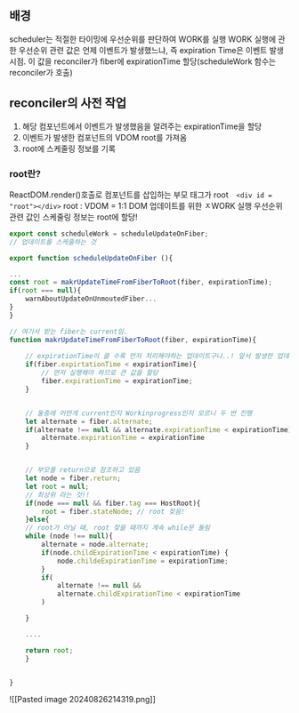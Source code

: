 ## 배경
scheduler는 적절한 타이밍에 우선순위를 판단하여 WORK를 실행
WORK 실행에 관한 우선순위 관련 값은 언제 이벤트가 발생했느냐,
즉 expiration Time은 이벤트 발생 시점.
이 값을 reconciler가 fiber에 expirationTime 할당(scheduleWork 함수는 reconciler가 호출)

## reconciler의 사전 작업
1. 해당 컴포넌트에서 이벤트가 발생했음을 알려주는 expirationTime을 할당
2. 이벤트가 발생한 컴포넌트의 VDOM root를 가져옴
3. root에 스케줄링 정보를 기록

### root란?
ReactDOM.render()호출로 컴포넌트를 삽입하는 부모 태그가 root`  <div id = "root"></div>`
root : VDOM = 1:1 DOM 업데이트를 위한 ㅈWORK 실행 우선순위 관련 값인 스케줄링 정보는 root에 할당! 


```js
export const scheduleWork = scheduleUpdateOnFiber;
// 업데이트를 스케줄하는 것

export function scheduleUpdateOnFiber (){

...
const root = makrUpdateTimeFromFiberToRoot(fiber, expirationTime);
if(root === null){
	warnAboutUpdateOnUnmoutedFiber...
}
}

// 여기서 받는 fiber는 current임.
function makrUpdateTimeFromFiberToRoot(fiber, expirationTime){
	
	// expirationTime이 클 수록 먼저 처리해야하는 업데이트구나..! 앞서 발생한 업데이트구나..!
	if(fiber.expirtationTime < expirationTime){
		// 먼저 실행해야 하므로 큰 값을 할당
		fiber.expirationTime = expirationTime;
	}


    // 둘중에 어떤게 current인지 Workinprogress인지 모르니 두 번 진행
	let alternate = fiber.alternate;
	if(alternate !== null && alternate.expirationTime < expirationTime){
		alternate.expirationTime = expirationTime
	}


	// 부모를 return으로 참조하고 있음
	let node = fiber.return;
	let root = null; 
	// 최상위 라는 것!!
	if(node === null && fiber.tag === HostRoot){
		root = fiber.stateNode; // root 찾음!
	}else{
	// root가 아닐 때, root 찾을 때까지 계속 while문 돌림
	while (node !== null){
		alternate = node.alternate;
		if(node.childExpirationTime < expirationTime) {
			node.childeExpirationTime = expirationTime;
		}
		if(
			alternate !== null && 
			alternate.childExpirationTime < expirationTime
		)

	}

	....

	return root;
	}


}

```

![[Pasted image 20240826214319.png]]